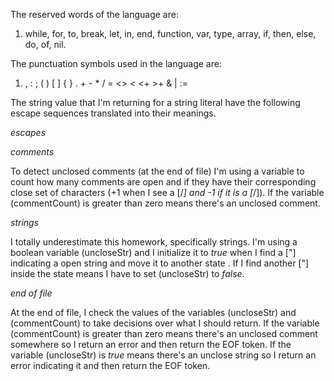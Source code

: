 The reserved words of the language are: 

1. while, for, to, break, let, in, end, function, var, type, array, if, then, else, do, of, nil.

The punctuation symbols used in the language are: 

1. , : ; ( ) [ ] { } . + - * / = <> < <+ >+ & | :=

The string value that I'm returning for a string literal have the following escape sequences translated into their meanings. 

*escapes* 

*comments*

To detect unclosed comments (at the end of file) I'm using a variable to count how many comments are open and if they have their corresponding close set of characters (+1 when I see a [/*] and -1 if it is a [*/]). If the variable (commentCount) is greater than zero means there's an unclosed comment.

*strings* 

I totally underestimate this homework, specifically strings. I'm using a boolean variable (uncloseStr) and I initialize it to *true* when I find a ["] indicating a open string and move it to another state <STRING>. If I find another ["] inside the <STRING> state means I have to set (uncloseStr) to *false*. 

*end of file*

At the end of file, I check the values of the variables (uncloseStr) and (commentCount) to take decisions over what I should return. If the variable (commentCount) is greater than zero means there's an unclosed comment somewhere so I return an error and then return the EOF token. If the variable (uncloseStr) is *true* means there's an unclose string so I return an error indicating it and then return the EOF token. 


